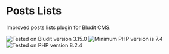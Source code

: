 # Posts Lists

Improved posts lists plugin for Bludit CMS.

![Tested on Bludit version 3.15.0](https://img.shields.io/badge/Bludit-3.15.0-42a5f5.svg?style=flat-square "Tested on Bludit version 3.15.0")
![Minimum PHP version is 7.4](https://img.shields.io/badge/PHP_Min-7.4-8892bf.svg?style=flat-square "Minimum PHP version is 7.4")
![Tested on PHP version 8.2.4](https://img.shields.io/badge/PHP_Test-8.2.4-8892bf.svg?style=flat-square "Tested on PHP version 8.2.4")
